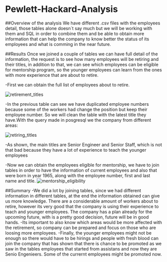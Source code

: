 # Pewlett-Hackard-Analysis
##Overview of the analysis
We have different .csv files with the employees detail, those tables alone doesn´t say  much but we will be working with them and SQL in order to combine them and be able to obtain more information that can help the company to know better the status of its employees and what is comming in the near future. 

##Results
Once we joined a couple of tables we can have full detail of the information, the request is to see how many employees will be retiring and their titles, in addition to that, we can see which employees can be eligible for mentorship program, so the younger employees can learn from the ones with more experience that are about to retire.

-First we can obtain the full list of employees about to retire.  

![retirement_titles](https://user-images.githubusercontent.com/108499271/185421046-7e794d20-82b6-4e89-a13e-c966d8c014d1.png)


-In the previous table can see we have duplicated employee numbers because some of the workers had change the position but keep their employee number. So we will clean the table with the latest title they have.With the query made in posgresql we  the company from different areas:

![retiring_titles](https://user-images.githubusercontent.com/108499271/185410900-f2764bf5-bff2-49ae-a6e5-871cfb6aef4d.png)

-As shown, the main titles are Senior Engineer and Senior Staff, which is not that bad because they have a lot of experience to teach the younger employees

-Now we can obtain the employees eligible for mentorship, we have to join tables in order to have the information of current employees and also that were born in year 1965, along with the employee number, first and last name and title.
![mentorship_eligibility](https://user-images.githubusercontent.com/108499271/185419321-b41e129b-cbfd-4cfb-88f8-abfb1ee8c916.png)

##Summary
-We did a lot by joining tables, since we had different information in different tables, at the end the information obtained can give us more knowledge. There are a considerable amount of workers about to retire, however its very good that the company is using their experience to teach and younger employees. The company has a plan already for the upcoming future, with is a pretty good decision, future will be in good hands.
-Its important to also know which areas would be more affected with the retirement, so company can be prepared and focus on those who are loosing more employees. 
-Finally, the younger employees might not be enough so there would have to be hirings and people with fresh blood can join the company that has shown that there is chance to be promoted as we saw in the tables employees that started from assistans and now they are Senio Engenieers. Some of the currernt employees might be promoted now.

